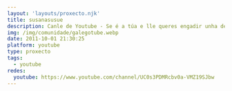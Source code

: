 ```yaml
---
layout: 'layouts/proxecto.njk'
title: susanasusue
description: Canle de Youtube - Se é a túa e lle queres engadir unha descripción e etiquetas, ponte en contacto con nós.
img: /img/comunidade/galegotube.webp
date: 2011-10-01 21:30:25
platform: youtube
type: proxecto
tags:
  - youtube
redes:
  youtube: https://www.youtube.com/channel/UC0s3PDMRcbv0a-VMZ19SJbw
---
```


